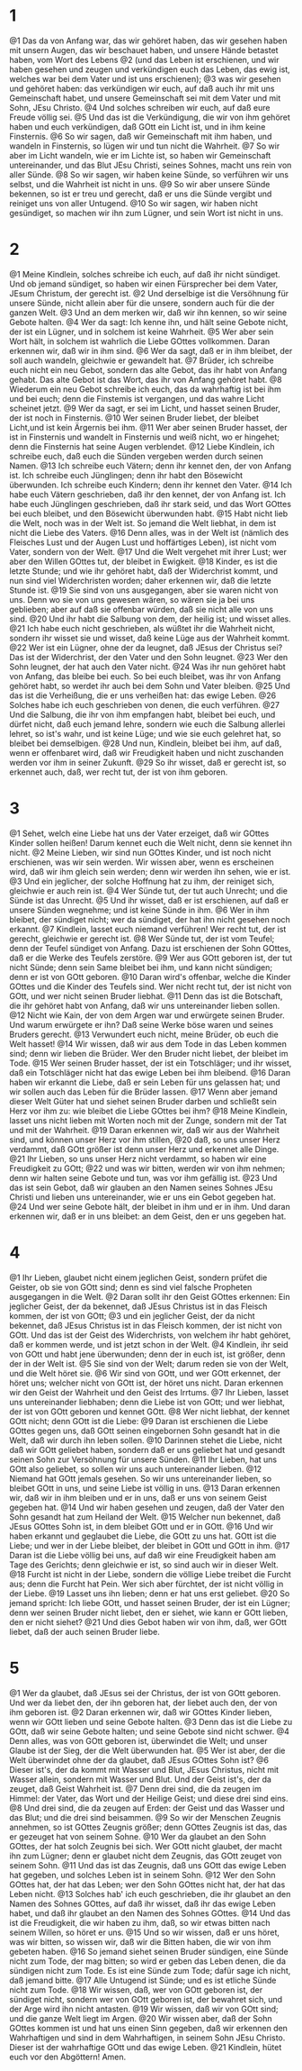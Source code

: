 # 1
@1 Das da von Anfang war, das wir gehöret haben, das wir gesehen haben mit unsern Augen, das wir beschauet haben, und unsere Hände betastet haben, vom Wort des Lebens @2 (und das Leben ist erschienen, und wir haben gesehen und zeugen und verkündigen euch das Leben, das ewig ist, welches war bei dem Vater und ist uns erschienen); @3 was wir gesehen und gehöret haben: das verkündigen wir euch, auf daß auch ihr mit uns Gemeinschaft habet, und unsere Gemeinschaft sei mit dem Vater und mit Sohn, JEsu Christo. @4 Und solches schreiben wir euch, auf daß eure Freude völlig sei. @5 Und das ist die Verkündigung, die wir von ihm gehöret haben und euch verkündigen, daß GOtt ein Licht ist, und in ihm keine Finsternis. @6 So wir sagen, daß wir Gemeinschaft mit ihm haben, und wandeln in Finsternis, so lügen wir und tun nicht die Wahrheit. @7 So wir aber im Licht wandeln, wie er im Lichte ist, so haben wir Gemeinschaft untereinander, und das Blut JEsu Christi, seines Sohnes, macht uns rein von aller Sünde. @8 So wir sagen, wir haben keine Sünde, so verführen wir uns selbst, und die Wahrheit ist nicht in uns. @9 So wir aber unsere Sünde bekennen, so ist er treu und gerecht, daß er uns die Sünde vergibt und reiniget uns von aller Untugend. @10 So wir sagen, wir haben nicht gesündiget, so machen wir ihn zum Lügner, und sein Wort ist nicht in uns.

# 2
@1 Meine Kindlein, solches schreibe ich euch, auf daß ihr nicht sündiget. Und ob jemand sündiget, so haben wir einen Fürsprecher bei dem Vater, JEsum Christum, der gerecht ist. @2 Und derselbige ist die Versöhnung für unsere Sünde, nicht allein aber für die unsere, sondern auch für die der ganzen Welt. @3 Und an dem merken wir, daß wir ihn kennen, so wir seine Gebote halten. @4 Wer da sagt: Ich kenne ihn, und hält seine Gebote nicht, der ist ein Lügner, und in solchem ist keine Wahrheit. @5 Wer aber sein Wort hält, in solchem ist wahrlich die Liebe GOttes vollkommen. Daran erkennen wir, daß wir in ihm sind. @6 Wer da sagt, daß er in ihm bleibet, der soll auch wandeln, gleichwie er gewandelt hat. @7 Brüder, ich schreibe euch nicht ein neu Gebot, sondern das alte Gebot, das ihr habt von Anfang gehabt. Das alte Gebot ist das Wort, das ihr von Anfang gehöret habt. @8 Wiederum ein neu Gebot schreibe ich euch, das da wahrhaftig ist bei ihm und bei euch; denn die Finstemis ist vergangen, und das wahre Licht scheinet jetzt. @9 Wer da sagt, er sei im Licht, und hasset seinen Bruder, der ist noch in Finsternis. @10 Wer seinen Bruder liebet, der bleibet Licht,und ist kein Ärgernis bei ihm. @11 Wer aber seinen Bruder hasset, der ist in Finsternis und wandelt in Finsternis und weiß nicht, wo er hingehet; denn die Finsternis hat seine Augen verblendet. @12 Liebe Kindlein, ich schreibe euch, daß euch die Sünden vergeben werden durch seinen Namen. @13 Ich schreibe euch Vätern; denn ihr kennet den, der von Anfang ist. Ich schreibe euch Jünglingen; denn ihr habt den Bösewicht überwunden. Ich schreibe euch Kindern; denn ihr kennet den Vater. @14 Ich habe euch Vätern geschrieben, daß ihr den kennet, der von Anfang ist. Ich habe euch Jünglingen geschrieben, daß ihr stark seid, und das Wort GOttes bei euch bleibet, und den Bösewicht überwunden habt. @15 Habt nicht lieb die Welt, noch was in der Welt ist. So jemand die Welt liebhat, in dem ist nicht die Liebe des Vaters. @16 Denn alles, was in der Welt ist (nämlich des Fleisches Lust und der Augen Lust und hoffärtiges Leben), ist nicht vom Vater, sondern von der Welt. @17 Und die Welt vergehet mit ihrer Lust; wer aber den Willen GOttes tut, der bleibet in Ewigkeit. @18 Kinder, es ist die letzte Stunde; und wie ihr gehöret habt, daß der Widerchrist kommt, und nun sind viel Widerchristen worden; daher erkennen wir, daß die letzte Stunde ist. @19 Sie sind von uns ausgegangen, aber sie waren nicht von uns. Denn wo sie von uns gewesen wären, so wären sie ja bei uns geblieben; aber auf daß sie offenbar würden, daß sie nicht alle von uns sind. @20 Und ihr habt die Salbung von dem, der heilig ist; und wisset alles. @21 Ich habe euch nicht geschrieben, als wüßtet ihr die Wahrheit nicht, sondern ihr wisset sie und wisset, daß keine Lüge aus der Wahrheit kommt. @22 Wer ist ein Lügner, ohne der da leugnet, daß JEsus der Christus sei? Das ist der Widerchrist, der den Vater und den Sohn leugnet. @23 Wer den Sohn leugnet, der hat auch den Vater nicht. @24 Was ihr nun gehöret habt von Anfang, das bleibe bei euch. So bei euch bleibet, was ihr von Anfang gehöret habt, so werdet ihr auch bei dem Sohn und Vater bleiben. @25 Und das ist die Verheißung, die er uns verheißen hat: das ewige Leben. @26 Solches habe ich euch geschrieben von denen, die euch verführen. @27 Und die Salbung, die ihr von ihm empfangen habt, bleibet bei euch, und dürfet nicht, daß euch jemand lehre, sondern wie euch die Salbung allerlei lehret, so ist's wahr, und ist keine Lüge; und wie sie euch gelehret hat, so bleibet bei demselbigen. @28 Und nun, Kindlein, bleibet bei ihm, auf daß, wenn er offenbaret wird, daß wir Freudigkeit haben und nicht zuschanden werden vor ihm in seiner Zukunft. @29 So ihr wisset, daß er gerecht ist, so erkennet auch, daß, wer recht tut, der ist von ihm geboren.

# 3
@1 Sehet, welch eine Liebe hat uns der Vater erzeiget, daß wir GOttes Kinder sollen heißen! Darum kennet euch die Welt nicht, denn sie kennet ihn nicht. @2 Meine Lieben, wir sind nun GOttes Kinder, und ist noch nicht erschienen, was wir sein werden. Wir wissen aber, wenn es erscheinen wird, daß wir ihm gleich sein werden; denn wir werden ihn sehen, wie er ist. @3 Und ein jeglicher, der solche Hoffnung hat zu ihm, der reiniget sich, gleichwie er auch rein ist. @4 Wer Sünde tut, der tut auch Unrecht; und die Sünde ist das Unrecht. @5 Und ihr wisset, daß er ist erschienen, auf daß er unsere Sünden wegnehme; und ist keine Sünde in ihm. @6 Wer in ihm bleibet, der sündiget nicht; wer da sündiget, der hat ihn nicht gesehen noch erkannt. @7 Kindlein, lasset euch niemand verführen! Wer recht tut, der ist gerecht, gleichwie er gerecht ist. @8 Wer Sünde tut, der ist vom Teufel; denn der Teufel sündiget von Anfang. Dazu ist erschienen der Sohn GOttes, daß er die Werke des Teufels zerstöre. @9 Wer aus GOtt geboren ist, der tut nicht Sünde; denn sein Same bleibet bei ihm, und kann nicht sündigen; denn er ist von GOtt geboren. @10 Daran wird's offenbar, welche die Kinder GOttes und die Kinder des Teufels sind. Wer nicht recht tut, der ist nicht von GOtt, und wer nicht seinen Bruder liebhat. @11 Denn das ist die Botschaft, die ihr gehöret habt von Anfang, daß wir uns untereinander lieben sollen. @12 Nicht wie Kain, der von dem Argen war und erwürgete seinen Bruder. Und warum erwürgete er ihn? Daß seine Werke böse waren und seines Bruders gerecht. @13 Verwundert euch nicht, meine Brüder, ob euch die Welt hasset! @14 Wir wissen, daß wir aus dem Tode in das Leben kommen sind; denn wir lieben die Brüder. Wer den Bruder nicht liebet, der bleibet im Tode. @15 Wer seinen Bruder hasset, der ist ein Totschläger; und ihr wisset, daß ein Totschläger nicht hat das ewige Leben bei ihm bleibend. @16 Daran haben wir erkannt die Liebe, daß er sein Leben für uns gelassen hat; und wir sollen auch das Leben für die Brüder lassen. @17 Wenn aber jemand dieser Welt Güter hat und siehet seinen Bruder darben und schließt sein Herz vor ihm zu: wie bleibet die Liebe GOttes bei ihm? @18 Meine Kindlein, lasset uns nicht lieben mit Worten noch mit der Zunge, sondern mit der Tat und mit der Wahrheit. @19 Daran erkennen wir, daß wir aus der Wahrheit sind, und können unser Herz vor ihm stillen, @20 daß, so uns unser Herz verdammt, daß GOtt größer ist denn unser Herz und erkennet alle Dinge. @21 Ihr Lieben, so uns unser Herz nicht verdammt, so haben wir eine Freudigkeit zu GOtt; @22 und was wir bitten, werden wir von ihm nehmen; denn wir halten seine Gebote und tun, was vor ihm gefällig ist. @23 Und das ist sein Gebot, daß wir glauben an den Namen seines Sohnes JEsu Christi und lieben uns untereinander, wie er uns ein Gebot gegeben hat. @24 Und wer seine Gebote hält, der bleibet in ihm und er in ihm. Und daran erkennen wir, daß er in uns bleibet: an dem Geist, den er uns gegeben hat.

# 4
@1 Ihr Lieben, glaubet nicht einem jeglichen Geist, sondern prüfet die Geister, ob sie von GOtt sind; denn es sind viel falsche Propheten ausgegangen in die Welt. @2 Daran sollt ihr den Geist GOttes erkennen: Ein jeglicher Geist, der da bekennet, daß JEsus Christus ist in das Fleisch kommen, der ist von GOtt; @3 und ein jeglicher Geist, der da nicht bekennet, daß JEsus Christus ist in das Fleisch kommen, der ist nicht von GOtt. Und das ist der Geist des Widerchrists, von welchem ihr habt gehöret, daß er kommen werde, und ist jetzt schon in der Welt. @4 Kindlein, ihr seid von GOtt und habt jene überwunden; denn der in euch ist, ist größer, denn der in der Welt ist. @5 Sie sind von der Welt; darum reden sie von der Welt, und die Welt höret sie. @6 Wir sind von GOtt, und wer GOtt erkennet, der höret uns; welcher nicht von GOtt ist, der höret uns nicht. Daran erkennen wir den Geist der Wahrheit und den Geist des Irrtums. @7 Ihr Lieben, lasset uns untereinander liebhaben; denn die Liebe ist von GOtt; und wer liebhat, der ist von GOtt geboren und kennet GOtt. @8 Wer nicht liebhat, der kennet GOtt nicht; denn GOtt ist die Liebe: @9 Daran ist erschienen die Liebe GOttes gegen uns, daß GOtt seinen eingebornen Sohn gesandt hat in die Welt, daß wir durch ihn leben sollen. @10 Darinnen stehet die Liebe, nicht daß wir GOtt geliebet haben, sondern daß er uns geliebet hat und gesandt seinen Sohn zur Versöhnung für unsere Sünden. @11 Ihr Lieben, hat uns GOtt also geliebet, so sollen wir uns auch untereinander lieben. @12 Niemand hat GOtt jemals gesehen. So wir uns untereinander lieben, so bleibet GOtt in uns, und seine Liebe ist völlig in uns. @13 Daran erkennen wir, daß wir in ihm bleiben und er in uns, daß er uns von seinem Geist gegeben hat. @14 Und wir haben gesehen und zeugen, daß der Vater den Sohn gesandt hat zum Heiland der Welt. @15 Welcher nun bekennet, daß JEsus GOttes Sohn ist, in dem bleibet GOtt und er in GOtt. @16 Und wir haben erkannt und geglaubet die Liebe, die GOtt zu uns hat. GOtt ist die Liebe; und wer in der Liebe bleibet, der bleibet in GOtt und GOtt in ihm. @17 Daran ist die Liebe völlig bei uns, auf daß wir eine Freudigkeit haben am Tage des Gerichts; denn gleichwie er ist, so sind auch wir in dieser Welt. @18 Furcht ist nicht in der Liebe, sondern die völlige Liebe treibet die Furcht aus; denn die Furcht hat Pein. Wer sich aber fürchtet, der ist nicht völlig in der Liebe. @19 Lasset uns ihn lieben; denn er hat uns erst geliebet. @20 So jemand spricht: Ich liebe GOtt, und hasset seinen Bruder, der ist ein Lügner; denn wer seinen Bruder nicht liebet, den er siehet, wie kann er GOtt lieben, den er nicht siehet? @21 Und dies Gebot haben wir von ihm, daß, wer GOtt liebet, daß der auch seinen Bruder liebe.

# 5
@1 Wer da glaubet, daß JEsus sei der Christus, der ist von GOtt geboren. Und wer da liebet den, der ihn geboren hat, der liebet auch den, der von ihm geboren ist. @2 Daran erkennen wir, daß wir GOttes Kinder lieben, wenn wir GOtt lieben und seine Gebote halten. @3 Denn das ist die Liebe zu GOtt, daß wir seine Gebote halten; und seine Gebote sind nicht schwer. @4 Denn alles, was von GOtt geboren ist, überwindet die Welt; und unser Glaube ist der Sieg, der die Welt überwunden hat. @5 Wer ist aber, der die Welt überwindet ohne der da glaubet, daß JEsus GOttes Sohn ist? @6 Dieser ist's, der da kommt mit Wasser und Blut, JEsus Christus, nicht mit Wasser allein, sondern mit Wasser und Blut. Und der Geist ist's, der da zeuget, daß Geist Wahrheit ist. @7 Denn drei sind, die da zeugen im Himmel: der Vater, das Wort und der Heilige Geist; und diese drei sind eins. @8 Und drei sind, die da zeugen auf Erden: der Geist und das Wasser und das Blut; und die drei sind beisammen. @9 So wir der Menschen Zeugnis annehmen, so ist GOttes Zeugnis größer; denn GOttes Zeugnis ist das, das er gezeuget hat von seinem Sohne. @10 Wer da glaubet an den Sohn GOttes, der hat solch Zeugnis bei sich. Wer GOtt nicht glaubet, der macht ihn zum Lügner; denn er glaubet nicht dem Zeugnis, das GOtt zeuget von seinem Sohn. @11 Und das ist das Zeugnis, daß uns GOtt das ewige Leben hat gegeben, und solches Leben ist in seinem Sohn. @12 Wer den Sohn GOttes hat, der hat das Leben; wer den Sohn GOttes nicht hat, der hat das Leben nicht. @13 Solches hab' ich euch geschrieben, die ihr glaubet an den Namen des Sohnes GOttes, auf daß ihr wisset, daß ihr das ewige Leben habet, und daß ihr glaubet an den Namen des Sohnes GOttes. @14 Und das ist die Freudigkeit, die wir haben zu ihm, daß, so wir etwas bitten nach seinem Willen, so höret er uns. @15 Und so wir wissen, daß er uns höret, was wir bitten, so wissen wir, daß wir die Bitten haben, die wir von ihm gebeten haben. @16 So jemand siehet seinen Bruder sündigen, eine Sünde nicht zum Tode, der mag bitten; so wird er geben das Leben denen, die da sündigen nicht zum Tode. Es ist eine Sünde zum Tode; dafür sage ich nicht, daß jemand bitte. @17 Alle Untugend ist Sünde; und es ist etliche Sünde nicht zum Tode. @18 Wir wissen, daß, wer von GOtt geboren ist, der sündiget nicht, sondern wer von GOtt geboren ist, der bewahret sich, und der Arge wird ihn nicht antasten. @19 Wir wissen, daß wir von GOtt sind; und die ganze Welt liegt im Argen. @20 Wir wissen aber, daß der Sohn GOttes kommen ist und hat uns einen Sinn gegeben, daß wir erkennen den Wahrhaftigen und sind in dem Wahrhaftigen, in seinem Sohn JEsu Christo. Dieser ist der wahrhaftige GOtt und das ewige Leben. @21 Kindlein, hütet euch vor den Abgöttern! Amen.